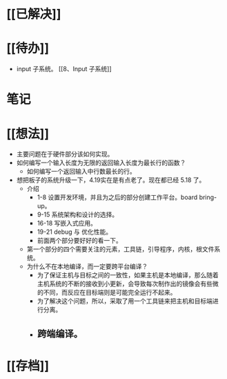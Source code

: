 # [[已解决]]

# [[待办]]
- input 子系统。 [[8、Input 子系统]] 

# 笔记

# [[想法]]
- 主要问题在于硬件部分该如何实现。
- 如何编写一个输入长度为无限的返回输入长度为最长行的函数？
	- 如何编写一个返回输入中行数最长的行。
- 想把板子的系统升级一下，4.19实在是有点老了。现在都已经 5.18 了。
	- 介绍
		- 1-8 设置开发环境，并且为之后的部分创建工作平台。board bring-up。
		- 9-15 系统架构和设计的选择。
		- 16-18 写嵌入式应用。
		- 19-21 debug 与 优化性能。
		- 前面两个部分要好好的看一下。
	- 第一个部分的四个需要关注的元素，工具链，引导程序，内核，根文件系统。
	- 为什么不在本地编译，而一定要跨平台编译？
		- 为了保证主机与目标之间的一致性，如果主机是本地编译，那么随着主机系统的不断的接收到小更新，会导致每次制作出的镜像会有些微的不同，而反应在目标端则是可能完全运行不起来。
		- 为了解决这个问题，所以，采取了用一个工具链来把主机和目标端进行分离。
		- 跨端编译。
			- 

# [[存档]]